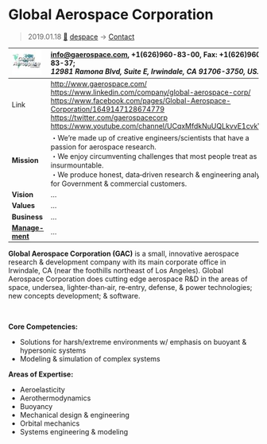 # Global Aerospace Corporation
> 2019.01.18 [🚀](../index/index.md) [despace](index.md) → [Contact](contact.md)

|[![](f/contact/g/gac_logo1_thumb.jpg)](f/contact/g/gac_logo1.png)|<info@gaerospace.com>, +1(626)960-83-00, Fax: +1(626)960-83-37;<br> *12981 Ramona Blvd, Suite E, Irwindale, CA 91706-3750, US.*|
|:--|:--|
|Link|<http://www.gaerospace.com/><br> <https://www.linkedin.com/company/global-aerospace-corp/><br> <https://www.facebook.com/pages/Global-Aerospace-Corporation/1649147128674779><br> <https://twitter.com/gaerospacecorp><br> <https://www.youtube.com/channel/UCqxMfdkNuUQLkvvE1cvkVRw>|
|**Mission**|・We’re made up of creative engineers/scientists that have a passion for aerospace research.<br> ・We enjoy circumventing challenges that most people treat as insurmountable.<br> ・We produce honest, data‑driven research & engineering analysis for Government & commercial customers.|
|**Vision**|…|
|**Values**|…|
|**Business**|…|
|**[Manage-<br>ment](mgmt.md)**|…|

**Global Aerospace Corporation (GAC)** is a small, innovative aerospace research & development company with its main corporate office in Irwindale, CA (near the foothills northeast of Los Angeles). Global Aerospace Corporation does cutting edge aerospace R&D in the areas of space, undersea, lighter‑than‑air, re‑entry, defense, & power technologies; new concepts development; & software.


<p style="page-break-after:always"> </p>

**Core Competencies:**

   - Solutions for harsh/extreme environments w/ emphasis on buoyant & hypersonic systems
   - Modeling & simulation of complex systems

**Areas of Expertise:**

   - Aeroelasticity
   - Aerothermodynamics
   - Buoyancy
   - Mechanical design & engineering
   - Orbital mechanics
   - Systems engineering & modeling
